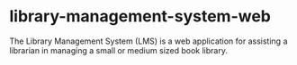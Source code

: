 # library-management-system-web
The Library Management System (LMS) is a web application for assisting a librarian in managing a small or medium sized book library.
